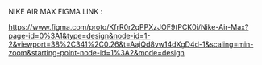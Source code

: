 NIKE AIR MAX FIGMA LINK :

https://www.figma.com/proto/KfrR0r2qPPXzJOF9tPCK0i/Nike-Air-Max?page-id=0%3A1&type=design&node-id=1-2&viewport=38%2C341%2C0.26&t=AajQd8vw14dXgD4d-1&scaling=min-zoom&starting-point-node-id=1%3A2&mode=design
